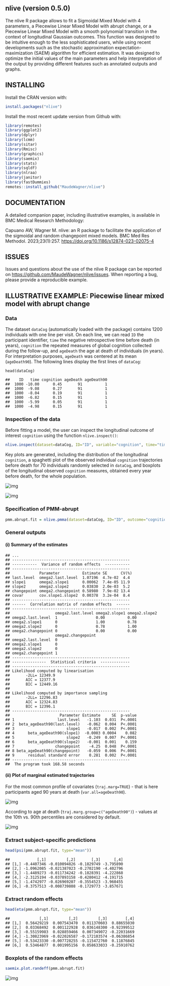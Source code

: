 nlive (version 0.5.0)
------------
The nlive R package allows to fit a Sigmoidal Mixed Model with 4 parameters, a Piecewise Linear Mixed Model 
with abrupt change, or a Piecewise Linear Mixed Model with a smooth polynomial transition in the context of
longitudinal Gaussian outcomes. This function was designed to be
intuitive enough to the less sophisticated users, while using recent developments such as the
stochastic approximation expectation-maximization (SAEM) algorithm for efficient estimation. It was
designed to optimize the initial values of the main parameters and help
interpretation of the output by providing different features such as annotated outputs and graphs.

## INSTALLING 
Install the CRAN version with: 
``` r
install.packages("nlive")
```

Install the most recent update version from Github with:
``` r
library(remotes)
library(ggplot2)
library(dplyr)
library(lcmm)
library(sitar)
library(Rmisc)
library(graphics)
library(saemix)
library(stats)
library(sqldf)
library(nlraa)
library(janitor)
library(fastDummies)
remotes::install_github("MaudeWagner/nlive")
```

## DOCUMENTATION

A detailed companion paper, including illustrative examples, is available in BMC Medical Research Methodology:

Capuano AW, Wagner M. nlive: an R package to facilitate the application of the sigmoidal and random changepoint mixed models. BMC Med Res Methodol. 2023;23(1):257. https://doi.org/10.1186/s12874-023-02075-4

## ISSUES

Issues and questions about the use of the nlive R package can be reported on https://github.com/MaudeWagner/nlive/issues. When reporting a bug, please provide a reproducible example.

## ILLUSTRATIVE EXAMPLE: Piecewise linear mixed model with abrupt change


### Data

The dataset `dataCog` (automatically loaded with the package) contains 1200 individuals with one line per visit. On each line, we can read `ID` the participant identifier, `time` the negative retrospective time before death (in years), `cognition` the repeated measures of global cognition collected during the follow-up, and `ageDeath` the age at death of individuals (in years). For interpretation purposes, `ageDeath` was centered at its mean (`ageDeath90`). The following lines display the first lines of `dataCog`: 

    head(dataCog)
    
    ##    ID   time cognition ageDeath ageDeath90 
    ##  1000 -10.00      0.45       91          1
    ##  1000  -9.08      0.27       91          1
    ##  1000  -8.04      0.19       91          1
    ##  1000  -6.82      0.15       91          1
    ##  1000  -5.99      0.05       91          1
    ##  1000  -4.98      0.15       91          1

### Inspection of the data

Before fitting a model, the user can inspect the longitudinal outcome of interest `cognition` using the function `nlive.inspect()`:
``` r
nlive.inspect(dataset=dataCog, ID="ID", variable="cognition", time="time")
``` 
Key plots are generated, including the distribution of the longitudinal `cognition`, a spaghetti plot of the observed individual `cognition` trajectories before death for 70 individuals randomly selected in `dataCog`, and boxplots of the longitudinal observed `cognition` measures, obtained every year before death, for the whole population.

![img](Readme_files/fig1a.png)

![img](Readme_files/fig1b.png)



### Specification of PMM-abrupt
``` r
pmm.abrupt.fit = nlive.pmma(dataset=dataCog, ID="ID", outcome="cognition", time="time", var.all=c("ageDeath90"), traj.marg=TRUE, traj.marg.group=c("ageDeath90"))
``` 

### General outputs 

#### (i) Summary of the estimates
    ## ...      
    ## ----------------------------------------------------
    ## -----------  Variance of random effects  -----------
    ## ----------------------------------------------------
    ##             Parameter          Estimate SE      CV(%)
    ## last.level  omega2.last.level  1.07196  4.7e-02  4.4 
    ## slope1      omega2.slope1      0.00062  7.4e-05 11.9 
    ## slope2      omega2.slope2      0.03830  2.0e-03  5.2 
    ## changepoint omega2.changepoint 0.58980  7.9e-02 13.4 
    ## covar       cov.slope1.slope2  0.00378  3.2e-04  8.4 
    ## ----------------------------------------------------
    ## ------  Correlation matrix of random effects  ------
    ## ----------------------------------------------------
    ##                    omega2.last.level omega2.slope1 omega2.slope2
    ## omega2.last.level  1                 0.00          0.00         
    ## omega2.slope1      0                 1.00          0.78         
    ## omega2.slope2      0                 0.78          1.00         
    ## omega2.changepoint 0                 0.00          0.00         
    ##                    omega2.changepoint
    ## omega2.last.level  0                 
    ## omega2.slope1      0                 
    ## omega2.slope2      0                 
    ## omega2.changepoint 1                 
    ## ----------------------------------------------------
    ## ---------------  Statistical criteria  -------------
    ## ----------------------------------------------------
    ## Likelihood computed by linearisation
    ##       -2LL= 12349.9 
    ##       AIC = 12377.9 
    ##       BIC = 12449.16 
    ## 
    ## Likelihood computed by importance sampling
    ##       -2LL= 12296.83 
    ##       AIC = 12324.83 
    ##       BIC = 12396.1 
    ## ----------------------------------------------------
    ##                      Parameter Estimate     SE  p-value
    ## 1                   last.level   -1.103  0.031  P<.0001
    ## 2  beta_ageDeath90(last.level)   -0.062  0.004  P<.0001
    ## 3                       slope1   -0.017  0.002  P<.0001
    ## 4      beta_ageDeath90(slope1)  -0.0003 0.0004    0.082
    ## 5                       slope2   -0.249  0.007  P<.0001
    ## 6      beta_ageDeath90(slope2)   -0.001  0.001    0.159
    ## 7                  changepoint    -4.25  0.048  P<.0001
    ## 8 beta_ageDeath90(changepoint)   -0.059  0.006  P<.0001
    ## 9      residual standard error    0.281  0.002  P<.0001
    ## ----------------------------------------------------
    ##  The program took 168.58 seconds 


#### (ii) Plot of marginal estimated trajectories

For the most common profile of covariates (`traj.marg=TRUE`) - that is here participants aged 90 years at death (`var.all=ageDeath90`).

![img](Readme_files/fig2.png) 

According to age at death (`traj.marg.group=c("ageDeath90")`) - values at the 10th vs. 90th percentiles are considered by default.

![img](Readme_files/fig3.png) 

### Extract subject-specific predictions 
``` r
head(psi(pmm.abrupt.fit, type="mean"))
``` 
    ##            [,1]         [,2]       [,3]      [,4]
    ## [1,] -0.4407346 -0.010094826 -0.1829749 -3.795890
    ## [2,] -1.0962085 -0.021387023 -0.2702190 -4.402796
    ## [3,] -1.4489273 -0.011734242 -0.1828391 -4.222868
    ## [4,] -2.3125194 -0.037893158 -0.4280412 -4.191715
    ## [5,] -1.4742977 -0.026969207 -0.3554523 -3.960455
    ## [6,] -0.3757513 -0.008739808 -0.1729773 -3.857671

### Extract random effects 
``` r
head(eta(pmm.abrupt.fit, type="mean"))
```
    ##             [,1]         [,2]         [,3]        [,4]
    ## [1,]  0.56429219  0.007543470  0.011370603  0.88655030
    ## [2,]  0.03368492  0.001122928  0.036148300 -0.92399512
    ## [3,] -0.55159983  0.028859466  0.007349072 -0.22031669
    ## [4,] -1.30823969 -0.022026587 -0.172103574 -0.06386854
    ## [5,] -0.53423330 -0.007728255 -0.115472760  0.11876845
    ## [6,]  0.53464877  0.001995156  0.058633033 -0.25910762
    
### Boxplots of the random effects 
``` r
saemix.plot.randeff(pmm.abrupt.fit)
``` 
![img](Readme_files/fig4.png) 

